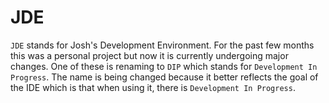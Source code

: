 # JDE

`JDE` stands for Josh's Development Environment. For the past few months this was a personal project but now it is currently undergoing major changes. One of these is renaming to `DIP` which stands for `Development In Progress`. The name is being changed because it better reflects the goal of the IDE which is that when using it, there is `Development In Progress`. 
